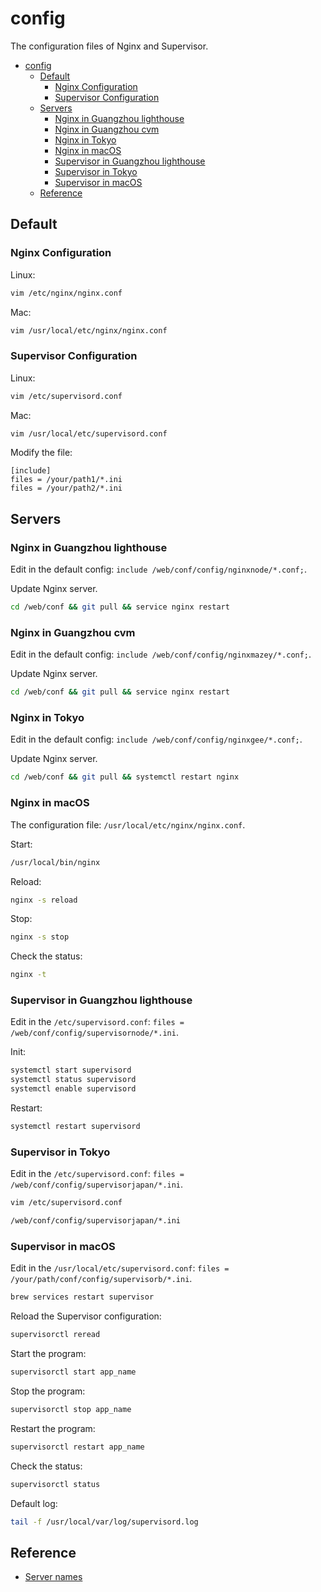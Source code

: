 # config

The configuration files of Nginx and Supervisor.

- [config](#config)
  - [Default](#default)
    - [Nginx Configuration](#nginx-configuration)
    - [Supervisor Configuration](#supervisor-configuration)
  - [Servers](#servers)
    - [Nginx in Guangzhou lighthouse](#nginx-in-guangzhou-lighthouse)
    - [Nginx in Guangzhou cvm](#nginx-in-guangzhou-cvm)
    - [Nginx in Tokyo](#nginx-in-tokyo)
    - [Nginx in macOS](#nginx-in-macos)
    - [Supervisor in Guangzhou lighthouse](#supervisor-in-guangzhou-lighthouse)
    - [Supervisor in Tokyo](#supervisor-in-tokyo)
    - [Supervisor in macOS](#supervisor-in-macos)
  - [Reference](#reference)

## Default

### Nginx Configuration

Linux:

```bash
vim /etc/nginx/nginx.conf
```

Mac:

```bash
vim /usr/local/etc/nginx/nginx.conf
```

### Supervisor Configuration

Linux:

```bash
vim /etc/supervisord.conf
```

Mac:

```bash
vim /usr/local/etc/supervisord.conf
```

Modify the file:

```text
[include]
files = /your/path1/*.ini
files = /your/path2/*.ini
```

## Servers

### Nginx in Guangzhou lighthouse

Edit in the default config: `include /web/conf/config/nginxnode/*.conf;`.

Update Nginx server.

```bash
cd /web/conf && git pull && service nginx restart
```

### Nginx in Guangzhou cvm

Edit in the default config: `include /web/conf/config/nginxmazey/*.conf;`.

Update Nginx server.

```bash
cd /web/conf && git pull && service nginx restart
```

### Nginx in Tokyo

Edit in the default config: `include /web/conf/config/nginxgee/*.conf;`.

Update Nginx server.

```bash
cd /web/conf && git pull && systemctl restart nginx
```

### Nginx in macOS

The configuration file: `/usr/local/etc/nginx/nginx.conf`.

Start:

```bash
/usr/local/bin/nginx
```

Reload:

```bash
nginx -s reload
```

Stop:

```bash
nginx -s stop
```

Check the status:

```bash
nginx -t
```

### Supervisor in Guangzhou lighthouse

Edit in the `/etc/supervisord.conf`: `files = /web/conf/config/supervisornode/*.ini`.

Init:

```bash
systemctl start supervisord
systemctl status supervisord
systemctl enable supervisord
```

Restart:

```bash
systemctl restart supervisord
```

### Supervisor in Tokyo

Edit in the `/etc/supervisord.conf`: `files = /web/conf/config/supervisorjapan/*.ini`.

```bash
vim /etc/supervisord.conf

/web/conf/config/supervisorjapan/*.ini
```

### Supervisor in macOS

Edit in the `/usr/local/etc/supervisord.conf`: `files = /your/path/conf/config/supervisorb/*.ini`.

```bash
brew services restart supervisor
```

Reload the Supervisor configuration:

```bash
supervisorctl reread
```

Start the program:

```bash
supervisorctl start app_name
```

Stop the program:

```bash
supervisorctl stop app_name
```

Restart the program:

```bash
supervisorctl restart app_name
```

Check the status:

```bash
supervisorctl status
```

Default log:

```bash
tail -f /usr/local/var/log/supervisord.log
```

## Reference

- [Server names](http://nginx.org/en/docs/http/server_names.html)
